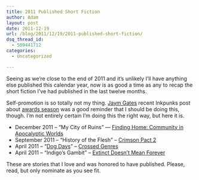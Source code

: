 ```yaml
---
title: 2011 Published Short Fiction
author: Adam
layout: post
date: 2011-12-19
url: /blog/2011/12/19/2011-published-short-fiction/
dsq_thread_id:
  - 509441712
categories:
  - Uncategorized

---
```

Seeing as we&#8217;re close to the end of 2011 and it&#8217;s unlikely I&#8217;ll have anything else published this calendar year, now is as good a time as any to recap the short fiction I&#8217;ve had published in the last twelve months.

Self-promotion is so totally not my thing. [Jaym Gates][1] recent Inkpunks post about [awards season][2] was a good reminder that I should be doing this, though. I&#8217;m not entirely certain I&#8217;m doing this the right way, but here it is.

  * December 2011 &#8211; &#8220;My City of Ruins&#8221; &#8212; [Finding Home: Community in Apocalyptic Worlds][3]
  * September 2011 – “History of the Flesh” – [Crimson Pact 2][4]
  * April 2011 – “[Dog Days][5]” – [Crossed Genres][6]
  * April 2011 – “Indigo’s Gambit” – [Extinct Doesn’t Mean Forever][7]

These are stories that I love and was honored to have published. Please, read, but only nominate as you see fit.

 [1]: http://wingsliftingwide.wordpress.com/
 [2]: http://www.inkpunks.com/2011/12/14/i-nominate-thee/
 [3]: http://www.timidpirate.com/books-booty/finding-home-community-in-apocalyptic-worlds/
 [4]: http://www.thecrimsonpact.com/
 [5]: http://crossedgenres.com/archives/028-superhero/dog-days-by-adam-israel/
 [6]: http://crossedgenres.com/
 [7]: http://www.amazon.com/Extinct-Doesnt-Mean-Forever-ebook/dp/B004SUOWMU
